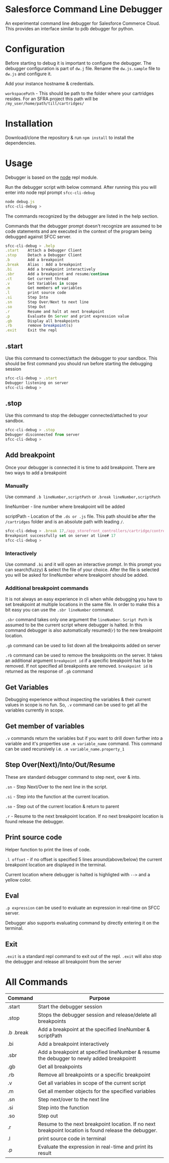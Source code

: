 # Salesforce Command Line Debugger
An experimental command line debugger for Salesforce Commerce Cloud. This provides an interface similar to pdb debugger for python.

# Configuration

Before starting to debug it is important to configure the debugger. The debugger configuration is part of `dw.j` file.
Rename the `dw.js.sample` file to `dw.js` and configure it.

Add your instance hostname & credentials.

`workspacePath` - This should be path to the folder where your cartridges resides. For an SFRA project this path will be  `/my_user/home/path/till/cartridges/`

# Installation

Download/clone the repository & run `npm install` to install the dependencies.

# Usage

Debugger is based on the [node](https://nodejs.org/api/repl.html#repl_replserver_definecommand_keyword_cmd) repl module.

Run the debugger script with below command. After running this you will enter into node repl prompt `sfcc-cli-debug`

```js
node debug.js
sfcc-cli-debug >
```

The commands recognized by the debugger are listed in the help section.

Commands that the debugger prompt doesn't recognize are assumed to be code statements and are executed in the context of the program being debugged against SFCC server.

```js
sfcc-cli-debug > .help
.start    Attach a Debugger Client
.stop     Detach a Debugger Client
.b        Add a breakpoint
.break    Alias : Add a breakpoint
.bi       Add a breakpoint interactively
.sbr      Add a breakpoint and resume/continue
.ct       Get current thread
.v        Get Variables in scope
.m        Get members of variables
.l        print source code
.si       Step Into
.sn       Step Over/Next to next line
.so       Step Out
.r        Resume and halt at next breakpoint
.p        Evaluate On Server and print expression value
.gb       Display all breakpoints
.rb       remove breakpoint(s)
.exit     Exit the repl
```


## .start
Use this command to connect/attach the debugger to your sandbox. This should be first command you should run before starting the debugging session

```js
sfcc-cli-debug > .start
Debugger listening on server
sfcc-cli-debug >
```

## .stop
Use this command to stop the debugger connected/attached to your sandbox.

```js
sfcc-cli-debug > .stop
Debugger disconnected from server
sfcc-cli-debug >
```

## Add breakpoint

Once your debugger is connected it is time to add breakpoint. There are two ways to add a breakpoint

### Manually

Use command `.b lineNumber,scriptPath` or `.break lineNumber,scriptPath`

lineNumber - line number where breakpoint will be added

scriptPath - Location of the `.ds or .js` file. This path should be after the `/cartridges` folder and is an absolute path with leading `/`.


```js
sfcc-cli-debug > .break 17,/app_storefront_controllers/cartridge/controllers/Home.js
Breakpoint successfully set on server at line# 17
sfcc-cli-debug >
```

### Interactively

Use command `.bi` and it will open an interactive prompt. In this prompt you can search(fuzzy) & select the file of your choice. 
After the file is selected you will be asked for lineNumber where breakpoint should be added.


### Additional breakpoint commands

It is not always an easy experience in cli when while debugging you have to set breakpoint at multiple locations in the same file.
In order to make this a bit easy you can use the `.sbr lineNumber` command.

`.sbr` command takes only one argument the `lineNumber`. `Script Path` is assumed to be the current script where debugger is halted.
In this command debugger is also automatically resumed(`r`) to the new breakpoint location.


`.gb` command can be used to list down all the breakpoints added on server

`.rb` command can be used to remove the breakpoints on the server. It takes an additional argument `breakpoint id` if a specific breakpoint has to be removed. If not specified all breakpoints are removed.
`breakpoint id` is returned as the response of `.gb` command


## Get Variables

Debugging experience without inspecting the variables & their current values in scope is no fun. So, `.v` command can be used to get all the variables currently in scope.


## Get member of variables

`.v` commands return the variables but if you want to drill down further into a variable and it's properties use `.m variable_name` command. This command can be used recursively i.e. `.m variable_name.property_1`

## Step Over(Next)/Into/Out/Resume

These are standard debugger command to step next, over & into.

`.sn` - Step Next/Over to the next line in the script.

`.si` - Step into the function at the current location.

`.so` - Step out of the current location & return to parent

`.r` - Resume to the next breakpoint location. If no next breakpoint location is found release the debugger.

## Print source code

Helper function to print the lines of code. 

`.l offset` - if no offset is specified 5 lines around(above/below) the current breakpoint location are displayed in the terminal.

Current location where debugger is halted is highligted with `-->` and a yellow color.


## Eval

`.p expression` can be used to evaluate an expression in real-time on SFCC server.

Debugger also supports evaluating command by directly entering it on the terminal.


## Exit

`.exit` is a standard repl command to exit out of the repl. `.exit` will also stop the debugger and release all breakpoint from the server


# All Commands

Command | Purpose
----------------|----------------------------
.start | Start the debugger session
.stop | Stops the debugger session and release/delete all breakpoints
.b .break | Add a breakpoint at the specified lineNumber & scriptPath
.bi | Add a breakpoint interactively
.sbr | Add a breakpoint at specified lineNumber & resume the debugger to newly added breakpointt
.gb | Get all breakpoints
.rb | Remove all breakpoints or a specific breakpoint
.v | Get all variables in scope of the current script
.m | Get all member objects for the specified variables
.sn | Step next/over to the next line
.si | Step into the function
.so | Step out
.r | Resume to the next breakpoint location. If no next breakpoint location is found release the debugger.
.l | print source code in terminal
.p | Evaluate the expression in real-time and print its result
